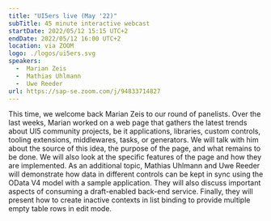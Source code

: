 ```yaml
---
title: "UI5ers live (May '22)"
subTitle: 45 minute interactive webcast
startDate: 2022/05/12 15:15 UTC+2
endDate: 2022/05/12 16:00 UTC+2
location: via ZOOM
logo: ./logos/ui5ers.svg
speakers:
  -  Marian Zeis
  -  Mathias Uhlmann
  -  Uwe Reeder
url: https://sap-se.zoom.com/j/94833714827
---
```

This time, we welcome back Marian Zeis to our round of panelists. Over the last weeks, Marian worked on a web page that gathers the latest trends about UI5 community projects, be it applications, libraries, custom controls, tooling extensions, middlewares, tasks, or generators. We will talk with him about the source of this idea, the purpose of the page, and what remains to be done. We will also look at the specific features of the page and how they are implemented.
As an additional topic, Mathias Uhlmann and Uwe Reeder will demonstrate how data in different controls can be kept in sync using the OData V4 model with a sample application. They will also discuss important aspects of consuming a draft-enabled back-end service. Finally, they will present how to create inactive contexts in list binding to provide multiple empty table rows in edit mode.
